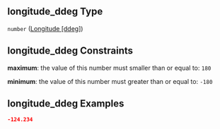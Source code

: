 ## longitude_ddeg Type

`number` ([Longitude \[ddeg\]](iea43_wra_data_model-properties-measurement-location-properties-longitude-ddeg.md))

## longitude_ddeg Constraints

**maximum**: the value of this number must smaller than or equal to: `180`

**minimum**: the value of this number must greater than or equal to: `-180`

## longitude_ddeg Examples

```json
-124.234
```
